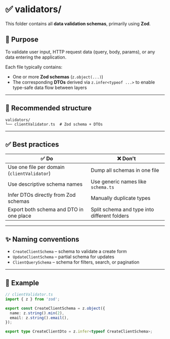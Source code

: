 # ✅ validators/

This folder contains all **data validation schemas**, primarily using **Zod**.

## 🎯 Purpose

To validate user input, HTTP request data (query, body, params), or any data entering the application.

Each file typically contains:
- One or more **Zod schemas** (`z.object(...)`)
- The corresponding **DTOs** derived via `z.infer<typeof ...>` to enable type-safe data flow between layers

---

## 📁 Recommended structure

```
validators/
└── clientValidator.ts  # Zod schema + DTOs
```

---

## ✅ Best practices

| ✅ Do                                        | ❌ Don't                                     |
|---------------------------------------------|----------------------------------------------|
| Use one file per domain (`clientValidator`) | Dump all schemas in one file                 |
| Use descriptive schema names                | Use generic names like `schema.ts`           |
| Infer DTOs directly from Zod schemas        | Manually duplicate types                     |
| Export both schema and DTO in one place     | Split schema and type into different folders |

---

## ✨ Naming conventions

- `CreateClientSchema` – schema to validate a create form
- `UpdateClientSchema` – partial schema for updates
- `ClientQuerySchema` – schema for filters, search, or pagination

---

## 🧠 Example

```ts
// clientValidator.ts
import { z } from 'zod';

export const CreateClientSchema = z.object({
  name: z.string().min(2),
  email: z.string().email(),
});

export type CreateClientDto = z.infer<typeof CreateClientSchema>;
```